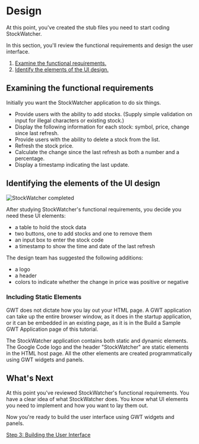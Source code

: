 Design
===

At this point, you've created the stub files you need to start coding StockWatcher.

In this section, you'll review the functional requirements and design the user interface.

1.  [Examine the functional requirements.](#requirements)
2.  [Identify the elements of the UI design.](#elements)

##  Examining the functional requirements <a id="requirements"></a>

Initially you want the StockWatcher application to do six things.

*   Provide users with the ability to add stocks. (Supply simple validation on input for illegal characters or existing stock.)
*   Display the following information for each stock: symbol, price, change since last refresh.
*   Provide users with the ability to delete a stock from the list.
*   Refresh the stock price.
*   Calculate the change since the last refresh as both a number and a percentage.
*   Display a timestamp indicating the last update.


##  Identifying the elements of the UI design <a id="elements"></a>

![StockWatcher completed](images/DesignStockWatcherFinal.png)

After studying StockWatcher's functional requirements, you decide you need these UI elements:

*   a table to hold the stock data
*   two buttons, one to add stocks and one to remove them
*   an input box to enter the stock code
*   a timestamp to show the time and date of the last refresh

The design team has suggested the following additions:

*   a logo
*   a header
*   colors to indicate whether the change in price was positive or negative

### Including Static Elements

GWT does not dictate how you lay out your HTML page. A GWT application
can take up the entire browser window, as it does in the startup
application, or it can be embedded in an existing page, as it is in the Build a Sample GWT Application page of this tutorial.

The StockWatcher application contains both static and dynamic elements. The Google Code logo and the header "StockWatcher" are static elements in the HTML host page. All the other elements are created programmatically using GWT widgets and panels.

## What's Next

At this point you've reviewed StockWatcher's functional requirements. You have a clear idea of what StockWatcher does. You know what UI elements you need to implement and how you want to lay them out.

Now you're ready to build the user interface using GWT widgets and panels.

[Step 3: Building the User Interface](buildui.html)
